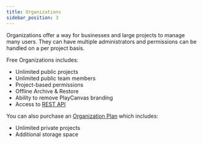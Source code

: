 ```yaml
---
title: Organizations
sidebar_position: 3
---
```


Organizations offer a way for businesses and large projects to manage many users. They can have multiple administrators and permissions can be handled on a per project basis.

Free Organizations includes:

- Unlimited public projects
- Unlimited public team members
- Project-based permissions
- Offline Archive & Restore
- Ability to remove PlayCanvas branding
- Access to [REST API][2]

You can also purchase an [Organization Plan][1] which includes:

- Unlimited private projects
- Additional storage space

[1]: https://playcanvas.com/plans
[2]: /user-manual/api
